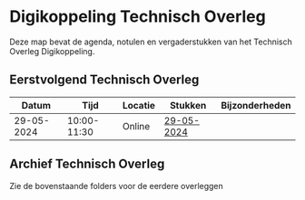 # Digikoppeling Technisch Overleg

Deze map bevat de agenda, notulen en vergaderstukken van het Technisch Overleg Digikoppeling.

## Eerstvolgend Technisch Overleg

| Datum | Tijd | Locatie | Stukken | Bijzonderheden |
| ----- | ---- | ------- | ------- | -------------- |
|   29-05-2024    | 10:00- 11:30    |  Online       |[29-05-2024](https://github.com/Logius-standaarden/Overleg/tree/main/Digikoppeling/2024-05-29)|      |



## Archief Technisch Overleg

Zie de bovenstaande folders voor de eerdere overleggen 
